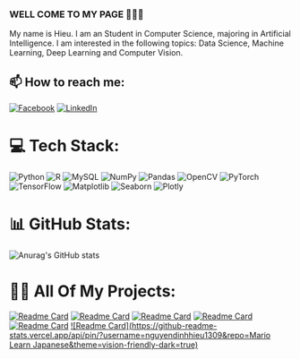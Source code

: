 ### WELL COME TO MY PAGE 👋👋👋
My name is Hieu. I am an Student in Computer Science, majoring in Artificial Intelligence. I am interested in the following topics: Data Science, Machine Learning, Deep Learning and Computer Vision.

## 📫 How to reach me:
[![Facebook](https://img.shields.io/badge/Facebook-%231877F2.svg?logo=Facebook&logoColor=white)](https://facebook.com/https://www.facebook.com/hieu.130920049) [![LinkedIn](https://img.shields.io/badge/LinkedIn-%230077B5.svg?logo=linkedin&logoColor=white)](https://linkedin.com/in/www.linkedin.com/in/nguyễn-đình-hiếu-818778303) 

# 💻 Tech Stack:
![Python](https://img.shields.io/badge/python-3670A0?style=plastic&logo=python&logoColor=ffdd54)
![R](https://img.shields.io/badge/R-276DC3?style=plastic&logo=r&logoColor=white)
![MySQL](https://img.shields.io/badge/mysql-%2300000f.svg?style=plastic&logo=mysql&logoColor=white) 
![NumPy](https://img.shields.io/badge/numpy-%23013243.svg?style=plastic&logo=numpy&logoColor=white) 
![Pandas](https://img.shields.io/badge/pandas-%23150458.svg?style=plastic&logo=pandas&logoColor=white)
![OpenCV](https://img.shields.io/badge/OpenCV-%23white.svg?style=plastic&logo=opencv&logoColor=white)
![PyTorch](https://img.shields.io/badge/PyTorch-%23EE4C2C.svg?style=plastic&logo=PyTorch&logoColor=white)
![TensorFlow](https://img.shields.io/badge/TensorFlow-%23FF6F00.svg?style=plastic&logo=TensorFlow&logoColor=white)
![Matplotlib](https://img.shields.io/badge/Matplotlib-%23ffffff.svg?style=plastic&logo=Matplotlib&logoColor=black)
![Seaborn](https://img.shields.io/badge/Seaborn-%2300287B.svg?style=plastic&logo=Seaborn&logoColor=white)
![Plotly](https://img.shields.io/badge/Plotly-%233F4F75.svg?style=plastic&logo=Plotly&logoColor=white)
# 📊 GitHub Stats:
![Anurag's GitHub stats](https://github-readme-stats.vercel.app/api?username=nguyendinhhieu1309&theme=tokyonight&show_icons=true)


# 👨‍💻 All Of My Projects:
[![Readme Card](https://github-readme-stats.vercel.app/api/pin/?username=nguyendinhhieu1309&repo=Brain_Tumor_Detection&theme=neon&show_icons=true)](https://github.com/nguyendinhhieu1309/Brain_Tumor_Detection.git)
[![Readme Card](https://github-readme-stats.vercel.app/api/pin/?username=nguyendinhhieu1309&repo=Pygame_Machine_Learning&theme=monokai&show_icons=true)](https://github.com/nguyendinhhieu1309/Pygame_Machine_Learning)
[![Readme Card](https://github-readme-stats.vercel.app/api/pin/?username=nguyendinhhieu1309&repo=Machine_Learning_Mediapipe&theme=blue-green&show_icons=true)](https://github.com/nguyendinhhieu1309/Machine_Learning_Mediapipe)
[![Readme Card](https://github-readme-stats.vercel.app/api/pin/?username=nguyendinhhieu1309&repo=Face_Recognition_Attendance&theme=gruvbox&show_icons=true)](https://github.com/nguyendinhhieu1309/Face_Recognition_Attendance.git)
[![Readme Card](https://github-readme-stats.vercel.app/api/pin/?username=nguyendinhhieu1309&repo=Data_Structures_and_Algorithm_with_Python&theme=great-gatsby&show_icons=true)](https://github.com/nguyendinhhieu1309/Data_Structures_and_Algorithm_with_Python)
[![Readme Card](https://github-readme-stats.vercel.app/api/pin/?username=nguyendinhhieu1309&repo=Mario Learn Japanese&theme=vision-friendly-dark=true)](https://github.com/nguyendinhhieu1309/Mario-Learn-Japanese.git)
